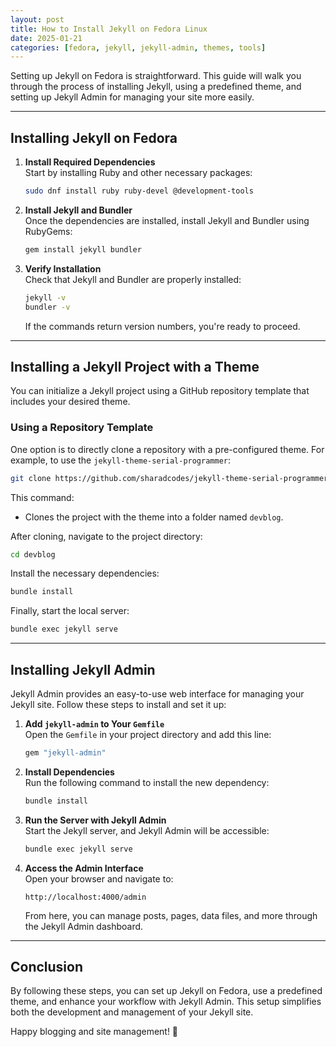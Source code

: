 ```yaml
---
layout: post
title: How to Install Jekyll on Fedora Linux
date: 2025-01-21
categories: [fedora, jekyll, jekyll-admin, themes, tools]
---
```


Setting up Jekyll on Fedora is straightforward. This guide will walk you through the process of installing Jekyll, using a predefined theme, and setting up Jekyll Admin for managing your site more easily.

---

## Installing Jekyll on Fedora

1. **Install Required Dependencies**  
   Start by installing Ruby and other necessary packages:

   ```bash
   sudo dnf install ruby ruby-devel @development-tools
   ```

2. **Install Jekyll and Bundler**  
   Once the dependencies are installed, install Jekyll and Bundler using RubyGems:

   ```bash
   gem install jekyll bundler
   ```

3. **Verify Installation**  
   Check that Jekyll and Bundler are properly installed:

   ```bash
   jekyll -v
   bundler -v
   ```

   If the commands return version numbers, you're ready to proceed.

---

## Installing a Jekyll Project with a Theme

You can initialize a Jekyll project using a GitHub repository template that includes your desired theme.

### Using a Repository Template

One option is to directly clone a repository with a pre-configured theme. For example, to use the `jekyll-theme-serial-programmer`:

```bash
git clone https://github.com/sharadcodes/jekyll-theme-serial-programmer.git devblog
```

This command:

- Clones the project with the theme into a folder named `devblog`.

After cloning, navigate to the project directory:

```bash
cd devblog
```

Install the necessary dependencies:

```bash
bundle install
```

Finally, start the local server:

```bash
bundle exec jekyll serve
```

---

## Installing Jekyll Admin

Jekyll Admin provides an easy-to-use web interface for managing your Jekyll site. Follow these steps to install and set it up:

1. **Add `jekyll-admin` to Your `Gemfile`**  
   Open the `Gemfile` in your project directory and add this line:

   ```ruby
   gem "jekyll-admin"
   ```

2. **Install Dependencies**  
   Run the following command to install the new dependency:

   ```bash
   bundle install
   ```

3. **Run the Server with Jekyll Admin**  
   Start the Jekyll server, and Jekyll Admin will be accessible:

   ```bash
   bundle exec jekyll serve
   ```

4. **Access the Admin Interface**  
   Open your browser and navigate to:

   ```
   http://localhost:4000/admin
   ```

   From here, you can manage posts, pages, data files, and more through the Jekyll Admin dashboard.

---

## Conclusion

By following these steps, you can set up Jekyll on Fedora, use a predefined theme, and enhance your workflow with Jekyll Admin. This setup simplifies both the development and management of your Jekyll site.

Happy blogging and site management! 🚀
